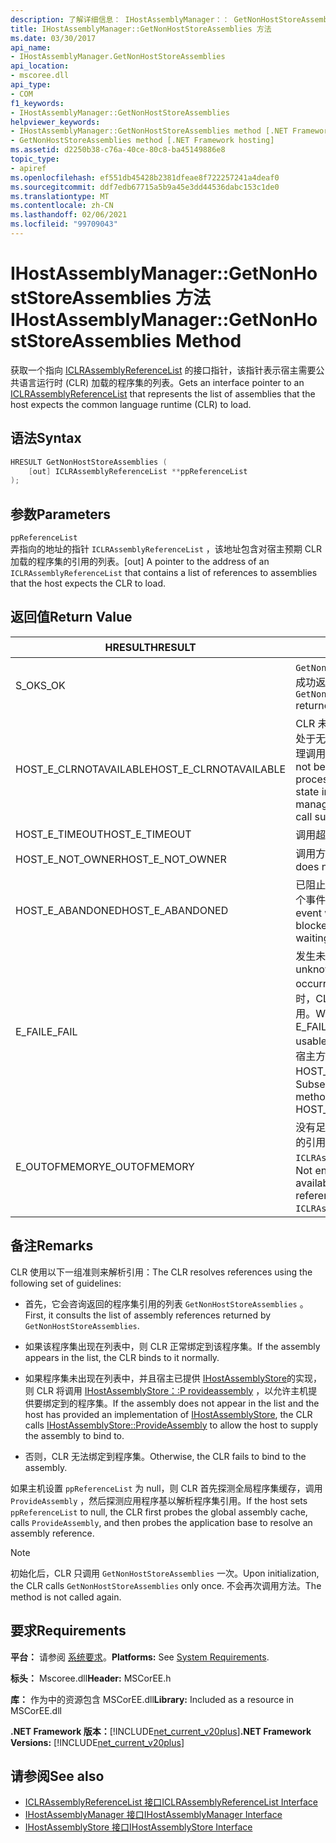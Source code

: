 ```yaml
---
description: 了解详细信息： IHostAssemblyManager：： GetNonHostStoreAssemblies 方法
title: IHostAssemblyManager::GetNonHostStoreAssemblies 方法
ms.date: 03/30/2017
api_name:
- IHostAssemblyManager.GetNonHostStoreAssemblies
api_location:
- mscoree.dll
api_type:
- COM
f1_keywords:
- IHostAssemblyManager::GetNonHostStoreAssemblies
helpviewer_keywords:
- IHostAssemblyManager::GetNonHostStoreAssemblies method [.NET Framework hosting]
- GetNonHostStoreAssemblies method [.NET Framework hosting]
ms.assetid: d2250b38-c76a-40ce-80c8-ba45149886e8
topic_type:
- apiref
ms.openlocfilehash: ef551db45428b2381dfeae8f722257241a4deaf0
ms.sourcegitcommit: ddf7edb67715a5b9a45e3dd44536dabc153c1de0
ms.translationtype: MT
ms.contentlocale: zh-CN
ms.lasthandoff: 02/06/2021
ms.locfileid: "99709043"
---
```

# <a name="ihostassemblymanagergetnonhoststoreassemblies-method"></a><span data-ttu-id="e7b59-103">IHostAssemblyManager::GetNonHostStoreAssemblies 方法</span><span class="sxs-lookup"><span data-stu-id="e7b59-103">IHostAssemblyManager::GetNonHostStoreAssemblies Method</span></span>

<span data-ttu-id="e7b59-104">获取一个指向 [ICLRAssemblyReferenceList](iclrassemblyreferencelist-interface.md) 的接口指针，该指针表示宿主需要公共语言运行时 (CLR) 加载的程序集的列表。</span><span class="sxs-lookup"><span data-stu-id="e7b59-104">Gets an interface pointer to an [ICLRAssemblyReferenceList](iclrassemblyreferencelist-interface.md) that represents the list of assemblies that the host expects the common language runtime (CLR) to load.</span></span>  
  
## <a name="syntax"></a><span data-ttu-id="e7b59-105">语法</span><span class="sxs-lookup"><span data-stu-id="e7b59-105">Syntax</span></span>  
  
```cpp  
HRESULT GetNonHostStoreAssemblies (  
    [out] ICLRAssemblyReferenceList **ppReferenceList  
);  
```  
  
## <a name="parameters"></a><span data-ttu-id="e7b59-106">参数</span><span class="sxs-lookup"><span data-stu-id="e7b59-106">Parameters</span></span>  

 `ppReferenceList`  
 <span data-ttu-id="e7b59-107">弄指向的地址的指针 `ICLRAssemblyReferenceList` ，该地址包含对宿主预期 CLR 加载的程序集的引用的列表。</span><span class="sxs-lookup"><span data-stu-id="e7b59-107">[out] A pointer to the address of an `ICLRAssemblyReferenceList` that contains a list of references to assemblies that the host expects the CLR to load.</span></span>  
  
## <a name="return-value"></a><span data-ttu-id="e7b59-108">返回值</span><span class="sxs-lookup"><span data-stu-id="e7b59-108">Return Value</span></span>  
  
|<span data-ttu-id="e7b59-109">HRESULT</span><span class="sxs-lookup"><span data-stu-id="e7b59-109">HRESULT</span></span>|<span data-ttu-id="e7b59-110">说明</span><span class="sxs-lookup"><span data-stu-id="e7b59-110">Description</span></span>|  
|-------------|-----------------|  
|<span data-ttu-id="e7b59-111">S_OK</span><span class="sxs-lookup"><span data-stu-id="e7b59-111">S_OK</span></span>|<span data-ttu-id="e7b59-112">`GetNonHostStoreAssemblies` 已成功返回。</span><span class="sxs-lookup"><span data-stu-id="e7b59-112">`GetNonHostStoreAssemblies` returned successfully.</span></span>|  
|<span data-ttu-id="e7b59-113">HOST_E_CLRNOTAVAILABLE</span><span class="sxs-lookup"><span data-stu-id="e7b59-113">HOST_E_CLRNOTAVAILABLE</span></span>|<span data-ttu-id="e7b59-114">CLR 未加载到进程中，或 CLR 处于无法运行托管代码或成功处理调用的状态。</span><span class="sxs-lookup"><span data-stu-id="e7b59-114">The CLR has not been loaded into a process, or the CLR is in a state in which it cannot run managed code or process the call successfully.</span></span>|  
|<span data-ttu-id="e7b59-115">HOST_E_TIMEOUT</span><span class="sxs-lookup"><span data-stu-id="e7b59-115">HOST_E_TIMEOUT</span></span>|<span data-ttu-id="e7b59-116">调用超时。</span><span class="sxs-lookup"><span data-stu-id="e7b59-116">The call timed out.</span></span>|  
|<span data-ttu-id="e7b59-117">HOST_E_NOT_OWNER</span><span class="sxs-lookup"><span data-stu-id="e7b59-117">HOST_E_NOT_OWNER</span></span>|<span data-ttu-id="e7b59-118">调用方不拥有该锁。</span><span class="sxs-lookup"><span data-stu-id="e7b59-118">The caller does not own the lock.</span></span>|  
|<span data-ttu-id="e7b59-119">HOST_E_ABANDONED</span><span class="sxs-lookup"><span data-stu-id="e7b59-119">HOST_E_ABANDONED</span></span>|<span data-ttu-id="e7b59-120">已阻止的线程或纤程正在等待某个事件时，该事件被取消。</span><span class="sxs-lookup"><span data-stu-id="e7b59-120">An event was canceled while a blocked thread or fiber was waiting on it.</span></span>|  
|<span data-ttu-id="e7b59-121">E_FAIL</span><span class="sxs-lookup"><span data-stu-id="e7b59-121">E_FAIL</span></span>|<span data-ttu-id="e7b59-122">发生未知的灾难性故障。</span><span class="sxs-lookup"><span data-stu-id="e7b59-122">An unknown catastrophic failure occurred.</span></span> <span data-ttu-id="e7b59-123">当方法返回 E_FAIL 时，CLR 在该进程内将不再可用。</span><span class="sxs-lookup"><span data-stu-id="e7b59-123">When a method returns E_FAIL, the CLR is no longer usable within the process.</span></span> <span data-ttu-id="e7b59-124">对宿主方法的后续调用会返回 HOST_E_CLRNOTAVAILABLE。</span><span class="sxs-lookup"><span data-stu-id="e7b59-124">Subsequent calls to hosting methods return HOST_E_CLRNOTAVAILABLE.</span></span>|  
|<span data-ttu-id="e7b59-125">E_OUTOFMEMORY</span><span class="sxs-lookup"><span data-stu-id="e7b59-125">E_OUTOFMEMORY</span></span>|<span data-ttu-id="e7b59-126">没有足够的内存可用于创建请求的引用列表 `ICLRAssemblyReferenceList` 。</span><span class="sxs-lookup"><span data-stu-id="e7b59-126">Not enough memory was available to create the list of references for the requested `ICLRAssemblyReferenceList`.</span></span>|  
  
## <a name="remarks"></a><span data-ttu-id="e7b59-127">备注</span><span class="sxs-lookup"><span data-stu-id="e7b59-127">Remarks</span></span>  

 <span data-ttu-id="e7b59-128">CLR 使用以下一组准则来解析引用：</span><span class="sxs-lookup"><span data-stu-id="e7b59-128">The CLR resolves references using the following set of guidelines:</span></span>  
  
- <span data-ttu-id="e7b59-129">首先，它会咨询返回的程序集引用的列表 `GetNonHostStoreAssemblies` 。</span><span class="sxs-lookup"><span data-stu-id="e7b59-129">First, it consults the list of assembly references returned by `GetNonHostStoreAssemblies`.</span></span>  
  
- <span data-ttu-id="e7b59-130">如果该程序集出现在列表中，则 CLR 正常绑定到该程序集。</span><span class="sxs-lookup"><span data-stu-id="e7b59-130">If the assembly appears in the list, the CLR binds to it normally.</span></span>  
  
- <span data-ttu-id="e7b59-131">如果程序集未出现在列表中，并且宿主已提供 [IHostAssemblyStore](ihostassemblystore-interface.md)的实现，则 CLR 将调用 [IHostAssemblyStore：:P rovideassembly](ihostassemblystore-provideassembly-method.md) ，以允许主机提供要绑定到的程序集。</span><span class="sxs-lookup"><span data-stu-id="e7b59-131">If the assembly does not appear in the list and the host has provided an implementation of [IHostAssemblyStore](ihostassemblystore-interface.md), the CLR calls [IHostAssemblyStore::ProvideAssembly](ihostassemblystore-provideassembly-method.md) to allow the host to supply the assembly to bind to.</span></span>  
  
- <span data-ttu-id="e7b59-132">否则，CLR 无法绑定到程序集。</span><span class="sxs-lookup"><span data-stu-id="e7b59-132">Otherwise, the CLR fails to bind to the assembly.</span></span>  
  
 <span data-ttu-id="e7b59-133">如果主机设置 `ppReferenceList` 为 null，则 CLR 首先探测全局程序集缓存，调用 `ProvideAssembly` ，然后探测应用程序基以解析程序集引用。</span><span class="sxs-lookup"><span data-stu-id="e7b59-133">If the host sets `ppReferenceList` to null, the CLR first probes the global assembly cache, calls `ProvideAssembly`, and then probes the application base to resolve an assembly reference.</span></span>  
  
> [!NOTE]
> <span data-ttu-id="e7b59-134">初始化后，CLR 只调用 `GetNonHostStoreAssemblies` 一次。</span><span class="sxs-lookup"><span data-stu-id="e7b59-134">Upon initialization, the CLR calls `GetNonHostStoreAssemblies` only once.</span></span> <span data-ttu-id="e7b59-135">不会再次调用方法。</span><span class="sxs-lookup"><span data-stu-id="e7b59-135">The method is not called again.</span></span>  
  
## <a name="requirements"></a><span data-ttu-id="e7b59-136">要求</span><span class="sxs-lookup"><span data-stu-id="e7b59-136">Requirements</span></span>  

 <span data-ttu-id="e7b59-137">**平台：** 请参阅 [系统要求](../../get-started/system-requirements.md)。</span><span class="sxs-lookup"><span data-stu-id="e7b59-137">**Platforms:** See [System Requirements](../../get-started/system-requirements.md).</span></span>  
  
 <span data-ttu-id="e7b59-138">**标头：** Mscoree.dll</span><span class="sxs-lookup"><span data-stu-id="e7b59-138">**Header:** MSCorEE.h</span></span>  
  
 <span data-ttu-id="e7b59-139">**库：** 作为中的资源包含 MSCorEE.dll</span><span class="sxs-lookup"><span data-stu-id="e7b59-139">**Library:** Included as a resource in MSCorEE.dll</span></span>  
  
 <span data-ttu-id="e7b59-140">**.NET Framework 版本：**[!INCLUDE[net_current_v20plus](../../../../includes/net-current-v20plus-md.md)]</span><span class="sxs-lookup"><span data-stu-id="e7b59-140">**.NET Framework Versions:** [!INCLUDE[net_current_v20plus](../../../../includes/net-current-v20plus-md.md)]</span></span>  
  
## <a name="see-also"></a><span data-ttu-id="e7b59-141">请参阅</span><span class="sxs-lookup"><span data-stu-id="e7b59-141">See also</span></span>

- [<span data-ttu-id="e7b59-142">ICLRAssemblyReferenceList 接口</span><span class="sxs-lookup"><span data-stu-id="e7b59-142">ICLRAssemblyReferenceList Interface</span></span>](iclrassemblyreferencelist-interface.md)
- [<span data-ttu-id="e7b59-143">IHostAssemblyManager 接口</span><span class="sxs-lookup"><span data-stu-id="e7b59-143">IHostAssemblyManager Interface</span></span>](ihostassemblymanager-interface.md)
- [<span data-ttu-id="e7b59-144">IHostAssemblyStore 接口</span><span class="sxs-lookup"><span data-stu-id="e7b59-144">IHostAssemblyStore Interface</span></span>](ihostassemblystore-interface.md)
